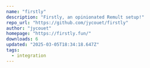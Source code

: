 ```yaml
---
name: "firstly"
description: "Firstly, an opinionated Remult setup!"
repo_url: "https://github.com/jycouet/firstly"
author: "jycouet"
homepage: "https://firstly.fun/"
downloads: 6
updated: "2025-03-05T18:34:18.647Z"
tags: 
  - integration
---
```

